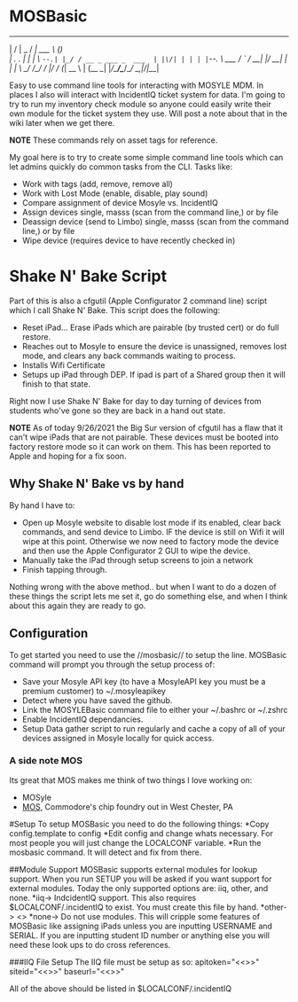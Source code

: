 # MOSBasic

___  ________ ___________           _      
|  \/  |  _  /  ___| ___ \         (_)     
| .  . | | | \ `--.| |_/ / __ _ ___ _  ___ 
| |\/| | | | |`--. \ ___ \/ _` / __| |/ __|
| |  | \ \_/ /\__/ / |_/ / (_| \__ \ | (__ 
\_|  |_/\___/\____/\____/ \__,_|___/_|\___|


 Easy to use command line tools for interacting with MOSYLE MDM.  In places I also will interact with IncidentIQ ticket system for data.  I'm going to try to run my inventory check module so anyone could easily write their own module for the ticket system they use.  Will post a note about that in the wiki later when we get there.
 
 **NOTE** These commands rely on asset tags for reference.  
 
 My goal here is to try to create some simple command line tools which can let admins quickly do common tasks from the CLI.  Tasks like:
 * Work with tags (add, remove, remove all)
 * Work with Lost Mode (enable, disable, play sound)
 * Compare assignment of device Mosyle vs. IncidentIQ
 * Assign devices single, masss (scan from the command line,) or by file
 * Deassign device (send to Limbo) single, masss (scan from the command line,) or by file
 * Wipe device (requires device to have recently checked in)
 
 # Shake N' Bake Script
 Part of this is also a cfgutil (Apple Configurator 2 command line) script which I call Shake N' Bake.  This script does the following:
 * Reset iPad...  Erase iPads which are pairable (by trusted cert) or do full restore.  
 * Reaches out to Mosyle to ensure the device is unassigned, removes lost mode, and clears any back commands waiting to process.
 * Installs Wifi Certificate
 * Setups up iPad through DEP.  If ipad is part of a Shared group then it will finish to that state.  
 
 Right now I use Shake N' Bake for day to day turning of devices from students who've gone so they are back in a hand out state.  
 
 **NOTE** As of today 9/26/2021 the Big Sur version of cfgutil has a flaw that it can't wipe iPads that are not pairable.  These devices must be booted into factory restore mode so it can work on them.  This has been reported to Apple and hoping for a fix soon.
 
 ## Why Shake N' Bake vs by hand
 By hand I have to:
 * Open up Mosyle website to disable lost mode if its enabled, clear back commands, and send device to Limbo.  IF the device is still on Wifi it will wipe at this point.  Otherwise we now need to factory mode the device and then use the Apple Configurator 2 GUI to wipe the device.
 * Manually take the iPad through setup screens to join a network
 * Finish tapping through.
 
 Nothing wrong with the above method.. but when I want to do a dozen of these things the script lets me set it, go do something else, and when I think about this again they are ready to go.
 
 ## Configuration
 To get started you need to use the //mosbasic// to setup the line.  MOSBasic command will prompt you through the setup process of:
 * Save your Mosyle API key (to have a MosyleAPI key you must be a premium customer) to ~/.mosyleapikey
 * Detect where you have saved the github.
 * Link the MOSYLEBasic command file to either your ~/.bashrc or ~/.zshrc
 * Enable IncidentIQ dependancies.
 * Setup Data gather script to run regularly and cache a copy of all of your devices assigned in Mosyle locally for quick access.
 
 
 
 
 ### A side note MOS
 Its great that MOS makes me think of two things I love working on:
 * MOSyle
 * [MOS](https://en.wikipedia.org/wiki/MOS_Technology), Commodore's chip foundry out in West Chester, PA


#Setup
To setup MOSBasic you need to do the following things:
  *Copy config.template to config
  *Edit config and change whats necessary.  For most people you will just change the LOCALCONF variable.
  *Run the mosbasic command.  It will detect and fix from there.
  
  
  
##Module Support
MOSBasic supports external modules for lookup support.  When you run SETUP you will be asked if you want support for external modules.  Today the only supported options are: iiq, other, and none.
  *iiq-> IndcidentIQ support.  This also requires $LOCALCONF/.incidentIQ to exist.  You must create this file by hand.
  *other-> <<NOT SUPPORTED TODAY BUT WILL BE>>
  *none-> Do not use modules.  This will cripple some features of MOSBasic like assigning iPads unless you are inputting USERNAME and SERIAL.  If you are inputting student ID number or anything else you will need these look ups to do cross references.
  
  
###IIQ File Setup
The IIQ file must be setup as so:
apitoken="<<<YOUR KEY FROM INCIDENTIQ>>>"   
siteid="<<<YYOUR SITE ID FROM INCIDENT IQ>>>"
baseurl="<<<YYOUR BASE URL FROM INCIDENT IQ>>>"
	
All of the above should be listed in $LOCALCONF/.incidentIQ
 
 